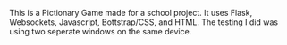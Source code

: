 This is a Pictionary Game made for a school project. It
uses Flask, Websockets, Javascript, Bottstrap/CSS, and HTML. The testing I did was using
two seperate windows on the same device.
